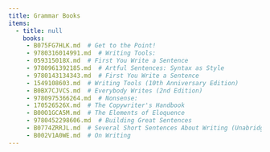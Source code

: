 ```yaml
---
title: Grammar Books
items:
  - title: null
    books:
     - B075FG7HLK.md  # Get to the Point!
     - 9780316014991.md  # Writing Tools:
     - 059315018X.md  # First You Write a Sentence
     - 9780961392185.md  # Artful Sentences: Syntax as Style
     - 9780143134343.md  # First You Write a Sentence
     - 1549108603.md  # Writing Tools (10th Anniversary Edition)
     - B0BX7CJVCS.md  # Everybody Writes (2nd Edition)
     - 9780975366264.md  # Nonsense:
     - 170526526X.md  # The Copywriter's Handbook
     - B00O1GCA5M.md  # The Elements of Eloquence
     - 9780452298606.md  # Building Great Sentences
     - B0774ZRRJL.md  # Several Short Sentences About Writing (Unabridged)
     - B002V1A0WE.md  # On Writing
---
```



